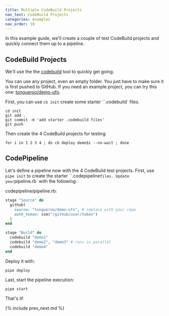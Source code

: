 ```yaml
---
title: Multiple CodeBuild Projects
nav_text: CodeBuild Projects
categories: examples
nav_order: 19
---
```


In this example guide, we'll create a couple of test CodeBuild projects and quickly connect them up to a pipeline.

## CodeBuild Projects

We'll use the the [codebuild](https://codebuild.cloud/) tool to quickly get going.

You can use any project, even an empty folder. You just have to make sure it is first pushed to GitHub.  If you need an example project, you can try this one: [tongueroo/demo-ufo](https://github.com/tongueroo/demo-ufo).

First, you can use `cb init` create some starter ``.codebuild` files.

    cd init
    git add .
    git commit -m 'add starter .codebuild files'
    git push

Then create the 4 CodeBuild projects for testing:

    for i in 1 2 3 4 ; do cb deploy demo$i --no-wait ; done

## CodePipeline

Let's define a pipeline now with the 4 CodeBuild test projects. First, use `pipe init` to create the starter ``.codepipeline` files. Update your `pipeline.rb` with the following:

codepipeline/pipeline.rb:

```ruby
stage "Source" do
  github(
    source: "tongueroo/demo-ufo", # replace with your repo
    auth_token: ssm("/github/user/token")
  )
end

stage "Build" do
  codebuild "demo1"
  codebuild "demo2", "demo3" # runs in parallel
  codebuild "demo4"
end
```

Deploy it with:

    pipe deploy

Last, start the pipeline execution:

    pipe start

That's it!

{% include prev_next.md %}